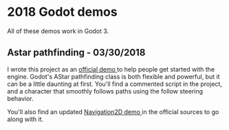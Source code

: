# 2018 Godot demos

All of these demos work in Godot 3.

## Astar pathfinding - 03/30/2018

I wrote this project as an [ official demo ](https://github.com/godotengine/godot-demo-projects/pull/236) to help people get started with the engine. Godot's AStar pathfinding class is both flexible and powerful, but it can be a little daunting at first. You'll find a commented script in the project, and a character that smoothly follows paths using the follow steering behavior.

You'll also find an updated [ Navigation2D demo ](https://github.com/godotengine/godot-demo-projects/tree/master/2d/navigation) in the official sources to go along with it.
